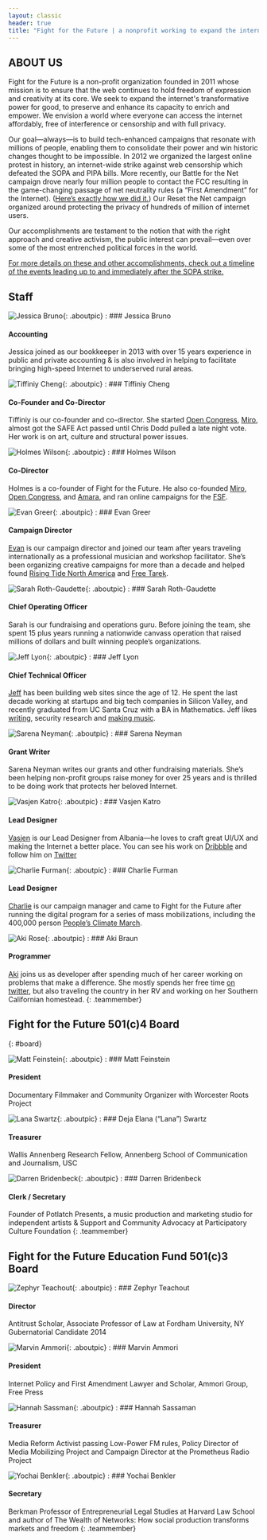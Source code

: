 ```yaml
---
layout: classic
header: true
title: "Fight for the Future | a nonprofit working to expand the internet's power for good"
---
```


## ABOUT US

Fight for the Future is a non-profit organization founded in 2011 whose mission is to ensure that the web continues to hold freedom of expression and creativity at its core. We seek to expand the internet's transformative power for good, to preserve and enhance its capacity to enrich and empower. We envision a world where everyone can access the internet affordably, free of interference or censorship and with full privacy.

Our goal—always—is to build tech-enhanced campaigns that resonate with millions of people, enabling them to consolidate their power and win historic changes thought to be impossible. In 2012 we organized the largest online protest in history, an internet-wide strike against web censorship which defeated the SOPA and PIPA bills. More recently, our Battle for the Net campaign drove nearly four million people to contact the FCC resulting in the game-changing passage of net neutrality rules (a “First Amendment” for the Internet). ([Here’s exactly how we did it.][01]) Our Reset the Net campaign organized around protecting the privacy of hundreds of million of internet users.

Our accomplishments are testament to the notion that with the right approach and creative activism, the public interest can prevail—even over some of the most entrenched political forces in the world.

[For more details on these and other accomplishments, check out a timeline of the events leading up to and immediately after the SOPA strike.][02]

[01]: https://www.battleforthenet.com/how-we-won/
[02]: http://www.fightforthefuture.org/timeline/

## Staff

![Jessica Bruno](/img/page/aboutus/teampic/jessica.png){: .aboutpic}
: ### Jessica Bruno

  #### Accounting

  Jessica joined as our bookkeeper in 2013 with over 15 years experience in public and private accounting & is also involved in helping to facilitate bringing high-speed Internet to underserved rural areas.

![Tiffiniy Cheng][tc0]{: .aboutpic}
: ### Tiffiniy Cheng

  #### Co-Founder and Co-Director

  Tiffiniy is our co-founder and co-director. She started [Open Congress][tc1], [Miro][tc2], almost got the SAFE Act passed until Chris Dodd pulled a late night vote. Her work is on art, culture and structural power issues.

![Holmes Wilson][hw0]{: .aboutpic}
: ### Holmes Wilson

  #### Co-Director

  Holmes is a co-founder of Fight for the Future. He also co-founded [Miro][tc2], [Open Congress][tc1], and [Amara][hw1], and ran online campaigns for the [FSF][hw2].

![Evan Greer][eg0]{: .aboutpic}
: ### Evan Greer

  #### Campaign Director

  [Evan][eg1] is our campaign director and joined our team after years traveling internationally as a professional musician and workshop facilitator. She’s been organizing creative campaigns for more than a decade and helped found [Rising Tide North America][eg2] and [Free Tarek][eg3].

![Sarah Roth-Gaudette](/img/page/aboutus/teampic/sarah.png){: .aboutpic}
: ### Sarah Roth-Gaudette

  #### Chief Operating Officer

  Sarah is our fundraising and operations guru. Before joining the team, she spent 15 plus years running a nationwide canvass operation that raised millions of dollars and built winning people’s organizations.

![Jeff Lyon][jl0]{: .aboutpic}
: ### Jeff Lyon

  #### Chief Technical Officer

  [Jeff][jl1] has been building web sites since the age of 12. He spent the last decade working at startups and big tech companies in Silicon Valley, and recently graduated from UC Santa Cruz with a BA in Mathematics. Jeff likes [writing][jl2], security research and [making music][jl3].

![Sarena Neyman](/img/page/aboutus/teampic/serena.png){: .aboutpic}
: ### Sarena Neyman

  #### Grant Writer

  Sarena Neyman writes our grants and other fundraising materials. She’s been helping non-profit groups raise money for over 25 years and is thrilled to be doing work that protects her beloved Internet.

![Vasjen Katro][vk0]{: .aboutpic}
: ### Vasjen Katro

  #### Lead Designer

  [Vasjen][vk1] is our Lead Designer from Albania—he loves to craft great UI/UX and making the Internet a better place. You can see his work on [Dribbble][vk2] and follow him on [Twitter][vk3]

![Charlie Furman][cf0]{: .aboutpic}
: ### Charlie Furman

  #### Lead Designer

  [Charlie][cf1] is our campaign manager and came to Fight for the Future after running the digital program for a series of mass mobilizations, including the 400,000 person [People’s Climate March][cf2].

![Aki Rose][ab0]{: .aboutpic}
: ### Aki Braun

  #### Programmer

  [Aki][ab1] joins us as developer after spending much of her career working on problems that make a difference. She mostly spends her free time [on twitter][ab2], but also traveling the country in her RV and working on her Southern Californian homestead.
{: .teammember}


[tc0]: /img/page/aboutus/teampic/tiff.png
[tc1]: http://www.opencongress.org/
[tc2]: http://getmiro.com/
[hw0]: /img/page/aboutus/teampic/holmes.png
[hw1]: http://universalsubtitles.org/
[hw2]: http://fsf.org/
[eg0]: /img/page/aboutus/teampic/evan.png
[eg1]: http://twitter.com/evan_greer
[eg2]: http://www.risingtidenorthamerica.org/
[eg3]: http://www.freetarek.com/
[jl0]: /img/page/aboutus/teampic/jeff.png
[jl1]: http://rubbingalcoholic.com/
[jl2]: http://blog.rubbingalcoholic.com/
[jl3]: https://soundcloud.com/rubbingalcoholic/
[vk0]: /img/page/aboutus/teampic/vasjen.png
[vk1]: http://vasjenkatro.com/
[vk2]: http://dribbble.com/Katro/
[vk3]: https://twitter.com/VasjenKatro/
[cf0]: /img/page/aboutus/teampic/charlie.jpg
[cf1]: https://twitter.com/DigitalCharlie_
[cf2]: http://peoplesclimate.org/wrap-up/
[ab0]: /img/page/aboutus/teampic/aki.jpg
[ab1]: https://akibraun.com/
[ab2]: https://twitter.com/gesa/


## Fight for the Future 501(c)4 Board
{: #board}

![Matt Feinstein](/img/page/aboutus/teampic/matt.png){: .aboutpic}
: ### Matt Feinstein

  #### President

  Documentary Filmmaker and Community Organizer with Worcester Roots Project

![Lana Swartz](/img/page/aboutus/teampic/lana.png){: .aboutpic}
: ### Deja Elana (“Lana”) Swartz

  #### Treasurer

  Wallis Annenberg Research Fellow, Annenberg School of Communication and Journalism, USC

![Darren Bridenbeck](/img/page/aboutus/teampic/darren.png){: .aboutpic}
: ### Darren Bridenbeck

  #### Clerk / Secretary

  Founder of Potlatch Presents, a music production and marketing studio for independent artists & Support and Community Advocacy at Participatory Culture Foundation
{: .teammember}

## Fight for the Future Education Fund 501(c)3 Board

![Zephyr Teachout](/img/page/aboutus/teampic/zephyr.png){: .aboutpic}
: ### Zephyr Teachout

  #### Director

  Antitrust Scholar, Associate Professor of Law at Fordham University, NY Gubernatorial Candidate 2014

![Marvin Ammori](/img/page/aboutus/teampic/marvin.png){: .aboutpic}
: ### Marvin Ammori

  #### President

  Internet Policy and First Amendment Lawyer and Scholar, Ammori Group, Free Press

![Hannah Sassman](/img/page/aboutus/teampic/hannah.png){: .aboutpic}
: ### Hannah Sassaman

  #### Treasurer

  Media Reform Activist passing Low-Power FM rules, Policy Director of Media Mobilizing Project and Campaign Director at the Prometheus Radio Project

![Yochai Benkler](/img/page/aboutus/teampic/benkler.png){: .aboutpic}
: ### Yochai Benkler

  #### Secretary

  Berkman Professor of Entrepreneurial Legal Studies at Harvard Law School and author of The Wealth of Networks: How social production transforms markets and freedom
{: .teammember}
